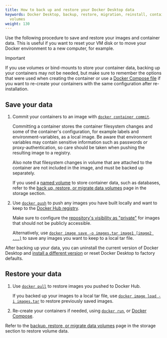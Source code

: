 ```yaml
---
title: How to back up and restore your Docker Desktop data
keywords: Docker Desktop, backup, restore, migration, reinstall, containers, images,
  volumes
weight: 130
---
```


Use the following procedure to save and restore your images and container data. This is useful if you want to reset your VM disk or to move your Docker environment to a new
computer, for example.

> [!IMPORTANT]
>
> If you use volumes or bind-mounts to store your container data, backing up your containers may not be needed, but make sure to remember the options that were used when creating the container or use a [Docker Compose file](/reference/compose-file/_index.md) if you want to re-create your containers with the same configuration after re-installation.

## Save your data

1. Commit your containers to an image with [`docker container commit`](/reference/cli/docker/container/commit.md).

   Committing a container stores the container filesystem changes and some of the
   container's configuration, for example labels and environment-variables, as a local image. Be aware that environment variables may contain sensitive
   information such as passwords or proxy-authentication, so care should be taken
   when pushing the resulting image to a registry.

   Also note that filesystem changes in volume that are attached to the
   container are not included in the image, and must be backed up separately.

   If you used a [named volume](/manuals/engine/storage/_index.md#more-details-about-mount-types) to store container data, such as databases, refer to the [back up, restore, or migrate data volumes](/manuals/engine/storage/volumes.md#back-up-restore-or-migrate-data-volumes) page in the storage section.

2. Use [`docker push`](/reference/cli/docker/image/push.md) to push any
   images you have built locally and want to keep to the [Docker Hub registry](../docker-hub/_index.md).
   
   Make sure to configure the [repository's visibility as "private"](../docker-hub/repos/_index.md)
   for images that should not be publicly accessible. 

   Alternatively, use [`docker image save -o images.tar image1 [image2 ...]`](/reference/cli/docker/image/save.md)
   to save any images you want to keep to a local tar file. 

After backing up your data, you can uninstall the current version of Docker Desktop
and [install a different version](release-notes.md) or reset Docker Desktop to factory defaults.

## Restore your data

1. Use [`docker pull`](/reference/cli/docker/image/pull.md) to restore images
   you pushed to Docker Hub.

   If you backed up your images to a local tar file, use [`docker image load -i images.tar`](/reference/cli/docker/image/load.md)
   to restore previously saved images.

2. Re-create your containers if needed, using [`docker run`](/reference/cli/docker/container/run.md),
   or [Docker Compose](/manuals/compose/_index.md).

Refer to the [backup, restore, or migrate data volumes](/manuals/engine/storage/volumes.md#back-up-restore-or-migrate-data-volumes) page in the storage section to restore volume data.
